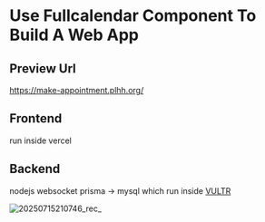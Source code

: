 # Use Fullcalendar Component To Build A Web App

## Preview Url

https://make-appointment.plhh.org/

## Frontend

run inside vercel

## Backend

nodejs websocket prisma -> mysql which run inside [VULTR](https://my.vultr.com/)

![20250715210746_rec_](https://github.com/user-attachments/assets/0fe10383-984d-4d75-9708-6d2aaefd8795)

